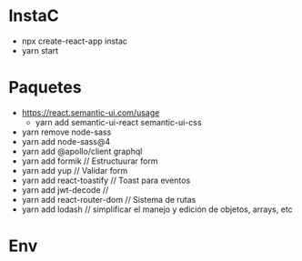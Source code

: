 # InstaC
- npx create-react-app instac
- yarn start

# Paquetes
- https://react.semantic-ui.com/usage
    - yarn add semantic-ui-react semantic-ui-css
- yarn remove node-sass
- yarn add node-sass@4
- yarn add @apollo/client graphql
- yarn add formik   // Estructuurar form
- yarn add yup      // Validar form
- yarn add react-toastify   // Toast para eventos
- yarn add jwt-decode       // 
- yarn add react-router-dom     // Sistema de rutas
- yarn add lodash           // simplificar el manejo y edición de objetos, arrays, etc

# Env